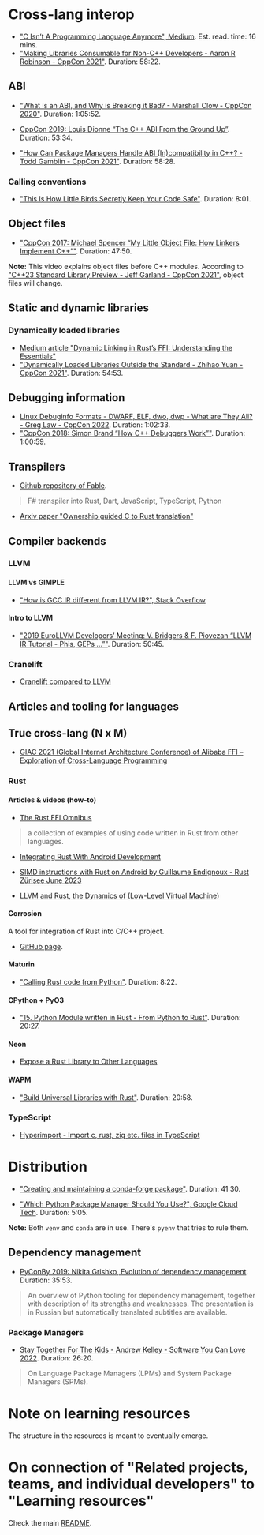 # Cross-lang interop

* ["C Isn’t A Programming Language Anymore", Medium](https://medium.com/@Aaron-007/c-isnt-a-programming-language-anymore-183e432c32db). Est. read. time: 16 mins.
* ["Making Libraries Consumable for Non-C++ Developers - Aaron R Robinson - CppCon 2021"](https://www.youtube.com/watch?v=4r09pv9v1w0). Duration: 58:22.

## ABI

* ["What is an ABI, and Why is Breaking it Bad? - Marshall Clow - CppCon 2020"](https://www.youtube.com/watch?v=7RoTDjLLXJQ). Duration: 1:05:52.

* [CppCon 2019: Louis Dionne “The C++ ABI From the Ground Up”](https://www.youtube.com/watch?v=DZ93lP1I7wU). Duration: 53:34.

* ["How Can Package Managers Handle ABI (In)compatibility in C++? - Todd Gamblin - CppCon 2021"](https://www.youtube.com/watch?v=gWe2K_oCp6A). Duration: 58:28.

### Calling conventions

* ["This Is How Little Birds Secretly Keep Your Code Safe"](https://www.youtube.com/watch?v=z6gdQt8mjn4). Duration: 8:01.

## Object files

* ["CppCon 2017: Michael Spencer “My Little Object File: How Linkers Implement C++”"](https://www.youtube.com/watch?v=a5L66zguFe4). Duration: 47:50.

**Note:** This video explains object files before C++ modules. According to ["C++23 Standard Library Preview - Jeff Garland - CppCon 2021"](https://www.youtube.com/watch?v=ySsqD2e5uRQ), object files will change.

## Static and dynamic libraries

### Dynamically loaded libraries

* [Medium article "Dynamic Linking in Rust’s FFI: Understanding the Essentials"](https://dlcoder.medium.com/dynamic-linking-in-rusts-ffi-understanding-the-essentials-c9e683bebb99)
* ["Dynamically Loaded Libraries Outside the Standard - Zhihao Yuan - CppCon 2021"](https://www.youtube.com/watch?v=-dxCaM4GOqs). Duration: 54:53.

## Debugging information

* [Linux Debuginfo Formats - DWARF, ELF, dwo, dwp - What are They All? - Greg Law - CppCon 2022](https://www.youtube.com/watch?v=l3h7F9za_pc). Duration: 1:02:33.
* ["CppCon 2018: Simon Brand “How C++ Debuggers Work”"](https://www.youtube.com/watch?v=0DDrseUomfU). Duration: 1:00:59.

## Transpilers

* [Github repository of Fable](https://github.com/fable-compiler/fable).

> F# transpiler into Rust, Dart, JavaScript, TypeScript, Python

* [Arxiv paper "Ownership guided C to Rust translation"](https://arxiv.org/abs/2303.10515)

## Compiler backends

### LLVM

#### LLVM vs GIMPLE

* ["How is GCC IR different from LLVM IR?", Stack Overflow](https://stackoverflow.com/questions/40799696/how-is-gcc-ir-different-from-llvm-ir)

#### Intro to LLVM
* ["2019 EuroLLVM Developers’ Meeting: V. Bridgers & F. Piovezan “LLVM IR Tutorial - Phis, GEPs ...”"](https://www.youtube.com/watch?v=m8G_S5LwlTo). Duration: 50:45.

### Cranelift

* [Cranelift compared to LLVM](https://github.com/bytecodealliance/wasmtime/blob/main/cranelift/docs/compare-llvm.md)

## Articles and tooling for languages

## True cross-lang (N x M)

* [GIAC 2021 (Global Internet Architecture Conference) of Alibaba FFI – Exploration of Cross-Language Programming](https://www.alibabacloud.com/blog/an-exploration-of-cross-language-programming_598811)

### Rust

#### Articles & videos (how-to)

* [The Rust FFI Omnibus](http://jakegoulding.com/rust-ffi-omnibus/)

> a collection of examples of using code written in Rust from other languages.

* [Integrating Rust With Android Development](https://blog.devgenius.io/integrating-rust-with-android-development-ef341c2f9cca)

* [SIMD instructions with Rust on Android by Guillaume Endignoux - Rust Zürisee June 2023](https://www.youtube.com/watch?v=x5tK5ET6Q1I)

* [LLVM and Rust, the Dynamics of (Low-Level Virtual Machine)](https://medium.com/@dwulf69/llvm-and-rust-the-dynamics-of-low-level-virtual-machine-a5fe2efb4c50)

#### Corrosion

A tool for integration of Rust into C/C++ project.

* [GitHub page](https://github.com/corrosion-rs/corrosion).

#### Maturin

* ["Calling Rust code from Python"](https://www.youtube.com/watch?v=DpUlfWP_gtg). Duration: 8:22.

#### CPython + PyO3

* ["15. Python Module written in Rust - From Python to Rust"](https://www.youtube.com/watch?v=yqLD22sIYMo&list=PLEIv4NBmh-GsWGE9mY3sF9c5lgh5Z_jLr&index=23). Duration: 20:27.

#### Neon

* [Expose a Rust Library to Other Languages](https://slint-ui.com/blog/expose-rust-library-to-other-languages.html)

#### WAPM

* ["Build Universal Libraries with Rust"](https://www.youtube.com/watch?v=uKlHwko36c4). Duration: 20:58.

### TypeScript

* [Hyperimport - Import c, rust, zig etc. files in TypeScript](https://dev.to/tr1ckydev/hyperimport-import-c-rust-zig-etc-files-in-typescript-1ia5)

# Distribution

* ["Creating and maintaining a conda-forge package"](https://www.youtube.com/watch?v=8s5aj3sjuVE). Duration: 41:30.

* ["Which Python Package Manager Should You Use?", Google Cloud Tech](https://www.youtube.com/watch?v=3J02sec99RM). Duration: 5:05.

**Note:** Both `venv` and `conda` are in use. There's `pyenv` that tries to rule them.

## Dependency management

* [PyConBy 2019: Nikita Grishko, Evolution of dependency management](https://www.youtube.com/watch?v=YErAfIWC0wk). Duration: 35:53.

> An overview of Python tooling for dependency management, together with description of its strengths and weaknesses. The presentation is in Russian but automatically translated subtitles are available.

### Package Managers

* [Stay Together For The Kids - Andrew Kelley - Software You Can Love 2022](https://www.youtube.com/watch?v=stChOsejLEQ). Duration: 26:20.

> On Language Package Managers (LPMs) and System Package Managers (SPMs).

# Note on learning resources

The structure in the resources is meant to eventually emerge.

# On connection of "Related projects, teams, and individual developers" to "Learning resources"

Check the main [README](https://github.com/cross-lang-and-cross-platform/cross-lang-and-cross-platform/blob/main/README.md#on-connection-of-related-projects-teams-and-individual-developers-and-learning-resources).
